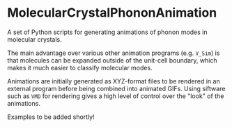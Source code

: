 MolecularCrystalPhononAnimation
===============================

A set of Python scripts for generating animations of phonon modes in molecular crystals.

The main advantage over various other animation programs (e.g. `V_Sim`) is that molecules can be expanded outside of the unit-cell boundary, which makes it much easier to classify molecular modes.

Animations are initially generated as XYZ-format files to be rendered in an external program before being combined into animated GIFs.
Using siftware such as `VMD` for rendering gives a high level of control over the "look" of the animations.

Examples to be added shortly!
